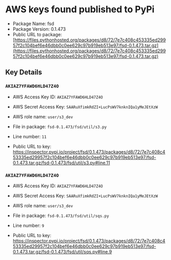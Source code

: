 # AWS keys found published to PyPi

* Package Name: fsd
* Package Version: 0.1.473
* Public URL to package: [https://files.pythonhosted.org/packages/d8/72/7e7c408c453335ed29957f2c104bef6e46dbb0c0ee629c97b919eb513e97/fsd-0.1.473.tar.gz](https://files.pythonhosted.org/packages/d8/72/7e7c408c453335ed29957f2c104bef6e46dbb0c0ee629c97b919eb513e97/fsd-0.1.473.tar.gz)

## Key Details

### `AKIAZ7YFAWD6HLD47Z4O`

* AWS Access Key ID: `AKIAZ7YFAWD6HLD47Z4O`
* AWS Secret Access Key: `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` 
* AWS role name: `user/s3_dev`
* File in package: `fsd-0.1.473/fsd/util/s3.py`
* Line number: `11`

* Public URL to key: https://inspector.pypi.io/project/fsd/0.1.473/packages/d8/72/7e7c408c453335ed29957f2c104bef6e46dbb0c0ee629c97b919eb513e97/fsd-0.1.473.tar.gz/fsd-0.1.473/fsd/util/s3.py#line.11



### `AKIAZ7YFAWD6HLD47Z4O`

* AWS Access Key ID: `AKIAZ7YFAWD6HLD47Z4O`
* AWS Secret Access Key: `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` 
* AWS role name: `user/s3_dev`
* File in package: `fsd-0.1.473/fsd/util/sqs.py`
* Line number: `9`

* Public URL to key: https://inspector.pypi.io/project/fsd/0.1.473/packages/d8/72/7e7c408c453335ed29957f2c104bef6e46dbb0c0ee629c97b919eb513e97/fsd-0.1.473.tar.gz/fsd-0.1.473/fsd/util/sqs.py#line.9


